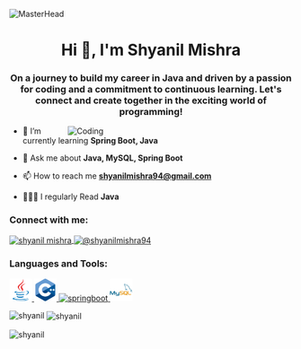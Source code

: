 ![MasterHead](https://w.wallhaven.cc/full/2y/wallhaven-2y39jy.png)
<h1 align="center">Hi 👋, I'm Shyanil Mishra</h1>
<h3 align="center">On a journey to build my career in Java and driven by a passion for coding and a commitment to continuous learning. Let's connect and create together in the exciting world of programming!</h3>
<img align="right" alt="Coding" width="400" src="https://cdn.hashnode.com/res/hashnode/image/upload/v1690034956546/101c1694-7e87-458e-afd5-ab65c48c468e.gif">

- 🌱 I’m currently learning **Spring Boot, Java**

- 💬 Ask me about **Java, MySQL, Spring Boot**

- 📫 How to reach me **shyanilmishra94@gmail.com**

- 👨🏼‍💻 I regularly Read **Java**

<h3 align="left">Connect with me:</h3>
<p align="left">
  <a href="https://linkedin.com/in/shyanilmishra" target="blank">
    <img align="center" src="https://raw.githubusercontent.com/rahuldkjain/github-profile-readme-generator/master/src/images/icons/Social/linked-in-alt.svg" alt="shyanil mishra" height="30" width="40" />
  </a>
  <a href="https://www.hackerrank.com/@shyanilmishra94" target="blank">
    <img align="center" src="https://raw.githubusercontent.com/rahuldkjain/github-profile-readme-generator/master/src/images/icons/Social/hackerrank.svg" alt="@shyanilmishra94" height="30" width="40" />
  </a>
</p>

<h3 align="left">Languages and Tools:</h3>
<p align="left">
  <a href="https://www.java.com" target="_blank" rel="noreferrer">
    <img src="https://raw.githubusercontent.com/devicons/devicon/master/icons/java/java-original.svg" alt="java" width="40" height="40"/>
  </a>
  <a href="https://www.cplusplus.com/" target="_blank" rel="noreferrer">
    <img src="https://raw.githubusercontent.com/devicons/devicon/master/icons/cplusplus/cplusplus-original.svg" alt="cplusplus" width="40" height="40"/>
  </a>
  <a href="https://start.spring.io/" target="_blank" rel="noreferrer">
    <img src="https://www.vectorlogo.zone/logos/springio/springio-icon.svg" alt="springboot" width="40" height="40"/>
  </a>
  <a href="https://www.mysql.com/" target="_blank" rel="noreferrer">
    <img src="https://raw.githubusercontent.com/devicons/devicon/master/icons/mysql/mysql-original-wordmark.svg" alt="mysql" width="40" height="40"/>
  </a>
  <!-- Add other icons or badges for Android, other tools, etc. -->
  <!-- <a href="YOUR_LINK_HERE" target="_blank" rel="noreferrer">
    <img src="YOUR_ICON_LINK_HERE" alt="ICON_ALT_TEXT" width="40" height="40"/>
  </a> -->
</p>

<p><img align="left" src="https://github-readme-stats.vercel.app/api/top-langs?username=shyanil&show_icons=true&locale=en&layout=compact&langs_count=2" alt="shyanil" /></p>

<p>&nbsp;<img align="center" src="https://github-readme-stats.vercel.app/api?username=shyanil&show_icons=true&locale=en&hide=html,css,scss" alt="shyanil" /></p>

<p><img align="center" src="https://github-readme-streak-stats.herokuapp.com/?user=shyanil&" alt="shyanil" /></p>
